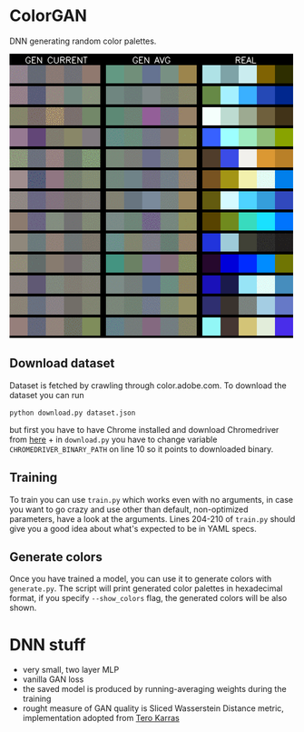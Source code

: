 # ColorGAN

DNN generating random color palettes.

![title.png](imgs/train.gif)

## Download dataset

Dataset is fetched by crawling through color.adobe.com. To download the dataset you can run

```
python download.py dataset.json
```

but first you have to have Chrome installed and download Chromedriver from [here](https://chromedriver.storage.googleapis.com/index.html?path=79.0.3945.36/) + in `download.py` you have to change variable `CHROMEDRIVER_BINARY_PATH` on line 10 so it points to downloaded binary.

## Training

To train you can use `train.py` which works even with no arguments, in case you want to go crazy and use other than default, non-optimized parameters, have a look at the arguments. Lines 204-210 of `train.py` should give you a good idea about what's expected to be in YAML specs.

## Generate colors

Once you have trained a model, you can use it to generate colors with `generate.py`. The script will print generated color palettes in hexadecimal format, if you specify `--show_colors` flag, the generated colors will be also shown.

# DNN stuff

- very small, two layer MLP
- vanilla GAN loss
- the saved model is produced by running-averaging weights during the training
- rought measure of GAN quality is Sliced Wasserstein Distance metric, implementation adopted from [Tero Karras](https://github.com/tkarras/progressive_growing_of_gans)